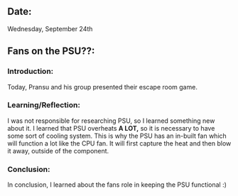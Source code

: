 ## Date:
Wednesday, September 24th

## Fans on the PSU??:

### Introduction:
Today, Pransu and his group presented their escape room game.

### Learning/Reflection:
I was not responsible for researching PSU, so I learned something new about it. I learned that PSU overheats **A LOT,** so it is necessary to have some sort of cooling system. This is why the PSU has an in-built fan which will function a lot like the CPU fan. It will first capture the heat and then blow it away, outside of the component.  

### Conclusion:
In conclusion, I learned about the fans role in keeping the PSU functional :)
